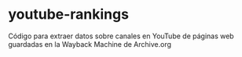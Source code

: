 # youtube-rankings
Código para extraer datos sobre canales en YouTube de páginas web guardadas en la Wayback Machine de Archive.org
